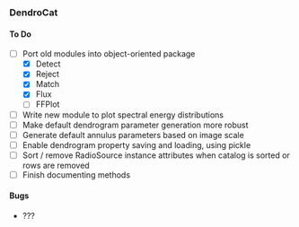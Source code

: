 ### DendroCat

#### To Do
 - [ ] Port old modules into object-oriented package
    - [X] Detect
    - [X] Reject
    - [X] Match
    - [X] Flux
    - [ ] FFPlot
 - [ ] Write new module to plot spectral energy distributions
 - [ ] Make default dendrogram parameter generation more robust
 - [ ] Generate default annulus parameters based on image scale
 - [ ] Enable dendrogram property saving and loading, using pickle
 - [ ] Sort / remove RadioSource instance attributes when catalog is sorted or rows are removed
 - [ ] Finish documenting methods
 
#### Bugs
 - ???
